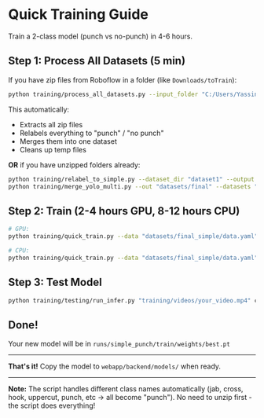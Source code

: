 # Quick Training Guide

Train a 2-class model (punch vs no-punch) in 4-6 hours.

## Step 1: Process All Datasets (5 min)

If you have zip files from Roboflow in a folder (like `Downloads/toTrain`):

```bash
python training/process_all_datasets.py --input_folder "C:/Users/Yassine/Downloads/toTrain" --output "datasets/final_simple"
```

This automatically:
- Extracts all zip files
- Relabels everything to "punch" / "no punch" 
- Merges them into one dataset
- Cleans up temp files

**OR** if you have unzipped folders already:

```bash
python training/relabel_to_simple.py --dataset_dir "dataset1" --output "simple_1"
python training/merge_yolo_multi.py --out "datasets/final" --datasets "simple_1" "simple_2" ...
```

## Step 2: Train (2-4 hours GPU, 8-12 hours CPU)

```bash
# GPU:
python training/quick_train.py --data "datasets/final_simple/data.yaml" --epochs 30 --device 0

# CPU:
python training/quick_train.py --data "datasets/final_simple/data.yaml" --epochs 20 --device cpu
```

## Step 3: Test Model

```bash
python training/testing/run_infer.py "training/videos/your_video.mp4" cuda
```

## Done!

Your new model will be in `runs/simple_punch/train/weights/best.pt`

---

**That's it!** Copy the model to `webapp/backend/models/` when ready.

---

**Note:** The script handles different class names automatically (jab, cross, hook, uppercut, punch, etc → all become "punch"). No need to unzip first - the script does everything!

